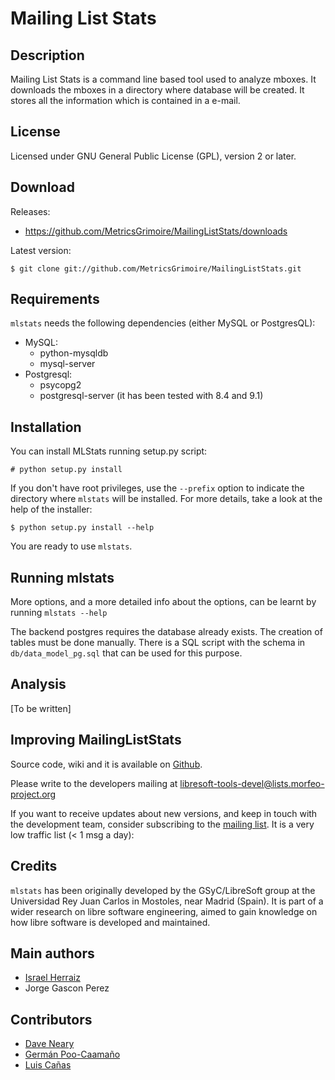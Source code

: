 Mailing List Stats
==================

Description
-----------
Mailing List Stats is a command line based tool used to analyze
mboxes. It downloads the mboxes in a directory where database
will be created. It stores all the information which is contained
in a e-mail.


License
-------

Licensed under GNU General Public License (GPL), version 2 or later.


Download
--------

Releases:

  * https://github.com/MetricsGrimoire/MailingListStats/downloads

Latest version:

    $ git clone git://github.com/MetricsGrimoire/MailingListStats.git


Requirements
-------------
`mlstats` needs the following dependencies (either MySQL or PostgresQL):

  * MySQL:
    * python-mysqldb
    * mysql-server
  * Postgresql:
    * psycopg2
    * postgresql-server (it has been tested with 8.4 and 9.1)


Installation
------------
You can install MLStats running setup.py script:

    # python setup.py install

If you don't have root privileges, use the `--prefix` option to indicate 
the directory where `mlstats` will be installed. For more details, take a 
look at the help of the installer:

    $ python setup.py install --help

You are ready to use `mlstats`.


Running mlstats
---------------

More options, and a more detailed info about the options, can be
learnt by running `mlstats --help`

The backend postgres requires the database already exists. The creation
of tables must be done manually. There is a SQL script with the schema
in `db/data_model_pg.sql` that can be used for this purpose.


Analysis
--------

[To be written]


Improving MailingListStats
---------------------------

Source code, wiki and it is available on [Github].

  [GitHub]: https://github.com/MetricsGrimoire/MailingListStats

Please write to the developers mailing at
libresoft-tools-devel@lists.morfeo-project.org

If you want to receive updates about new versions, and keep in touch
with the development team, consider subscribing to the [mailing list][1].
It is a very low traffic list (< 1 msg a day):

  [1]: https://lists.morfeo-project.org/mailman/listinfo/libresoft-tools-devel


Credits
-------

`mlstats` has been originally developed by the GSyC/LibreSoft group at
the Universidad Rey Juan Carlos in Mostoles, near Madrid (Spain). It is
part of a wider research on libre software engineering, aimed to gain
knowledge on how libre software is developed and maintained.
 

Main authors
------------

  * [Israel Herraiz]               <isra at herraiz org>
  * Jorge Gascon Perez             <jgascon at gsyc.escet.urjc.es>


Contributors
------------

  * [Dave Neary]                   <dneary at maemo org>
  * [Germán Poo-Caamaño]           <gpoo at gnome org>
  * [Luis Cañas]                   <lcanas at bitergia com>

  [Israel Herraiz]: http://herraiz.org/
  [Dave Neary]: http://blogs.gnome.org/bolsh/
  [Germán Poo-Caamaño]: http://calcifer.org/
  [Luis Cañas]: http://sanacl.wordpress.com/
